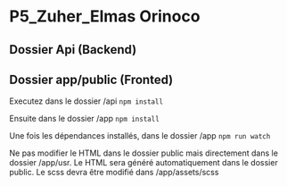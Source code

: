 # P5_Zuher_Elmas Orinoco

## Dossier Api (Backend)
## Dossier app/public (Fronted)

Executez dans le dossier /api
```npm install```

Ensuite dans le dossier /app
```npm install```

Une fois les dépendances installés, dans le dossier /app
```npm run watch```

Ne pas modifier le HTML dans le dossier public mais directement dans le dossier /app/usr. Le HTML sera généré automatiquement dans le dossier public. Le scss devra être modifié dans /app/assets/scss